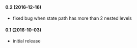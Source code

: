 #### 0.2 (2016-12-16)
- fixed bug when state path has more than 2 nested levels

#### 0.1 (2016-10-03)
- initial release